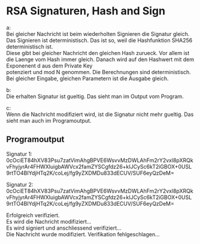 # RSA Signaturen, Hash and Sign
a:  
Bei gleicher Nachricht ist beim wiederholten Signieren die Signatur gleich. Das Signieren ist deterministisch. Das ist so, weil die Hashfunktion SHA256 deterministisch ist.  
Diese gibt bei gleicher Nachricht den gleichen Hash zurueck. Vor allem ist die Laenge vom Hash immer gleich. Danach wird auf den Hashwert mit dem Exponenent d aus dem Private Key  
potenziert und mod N genommen. Die Berechnungen sind deterministisch. Bei gleicher Eingabe, gleichen Parametern ist die Ausgabe gleich.  
  
b:  
Die erhalten Signatur ist gueltig. Das sieht man im Output vom Program.  
  
c:  
Wenn die Nachricht modifiziert wird, ist die Signatur nicht mehr gueltig. Das sieht man auch im Programoutput.  
  
## Programoutput
Signatur 1: 0cOciET84hXV83Psu7zatVimAhgBPVE6WsvvMzDWLAhFm2rY2vxl8pXRQkvFhyjyrAr4FHWXluigbAWVcx2famZYSCgfdz26+kIJCySc6kT2iGBOX+0USL9rtTO4BIYdjHTq2K/coLej/fg9yZXDMDu833dECUV/SUF6eyQzDeM=  
  
Signatur 2: 0cOciET84hXV83Psu7zatVimAhgBPVE6WsvvMzDWLAhFm2rY2vxl8pXRQkvFhyjyrAr4FHWXluigbAWVcx2famZYSCgfdz26+kIJCySc6kT2iGBOX+0USL9rtTO4BIYdjHTq2K/coLej/fg9yZXDMDu833dECUV/SUF6eyQzDeM=  
  
  
Erfolgreich verifiziert.  
Es wird die Nachricht modifiziert...  
Es wird signiert und anschliessend verifiziert...  
Die Nachricht wurde modifiziert. Verifikation fehlgeschlagen...  
  
